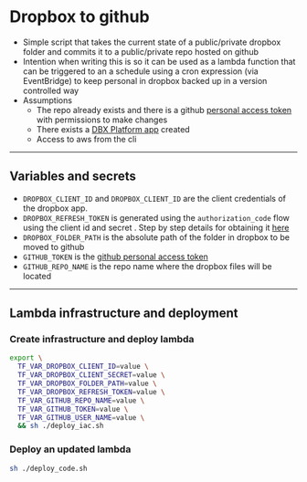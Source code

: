 # Dropbox to github
- Simple script that takes the current state of a public/private dropbox folder and commits it to a public/private repo hosted on github
- Intention when writing this is so it can be used as a lambda function that can be triggered to an a schedule using a cron expression (via EventBridge) to keep personal in dropbox backed up in a version controlled way
- Assumptions
  - The repo already exists and there is a github [personal access token](https://docs.github.com/en/authentication/keeping-your-account-and-data-secure/creating-a-personal-access-token) with permissions to make changes
  - There exists a [DBX Platform app](https://www.dropbox.com/developers/reference/getting-started#app%20console) created
  - Access to aws from the cli

____
## Variables and secrets 
- `DROPBOX_CLIENT_ID` and `DROPBOX_CLIENT_ID` are the client credentials of the dropbox app.
- `DROPBOX_REFRESH_TOKEN` is generated using the `authorization_code` flow using the client id and secret . Step by step details for obtaining it [here](https://www.dropboxforum.com/t5/Dropbox-API-Support-Feedback/Get-refresh-token-from-access-token/td-p/596739)
- `DROPBOX_FOLDER_PATH`  is the absolute path of the folder in dropbox to be moved to github
- `GITHUB_TOKEN` is the [github personal access token](https://github.com/settings/tokens)
- `GITHUB_REPO_NAME` is the repo name where the dropbox files will be located

____
## Lambda infrastructure and deployment
### Create infrastructure and deploy lambda
```Bash
export \
  TF_VAR_DROPBOX_CLIENT_ID=value \
  TF_VAR_DROPBOX_CLIENT_SECRET=value \
  TF_VAR_DROPBOX_FOLDER_PATH=value \
  TF_VAR_DROPBOX_REFRESH_TOKEN=value \
  TF_VAR_GITHUB_REPO_NAME=value \
  TF_VAR_GITHUB_TOKEN=value \
  TF_VAR_GITHUB_USER_NAME=value \
  && sh ./deploy_iac.sh
```

### Deploy an updated lambda

```Bash
sh ./deploy_code.sh
```